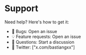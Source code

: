 # Support

Need help? Here's how to get it:

- 🐛 Bugs: Open an issue
- 💡 Feature requests: Open an issue
- 🤔 Questions: Start a discussion
- 💬 Twitter: ["x.com/bastiangxx"]
